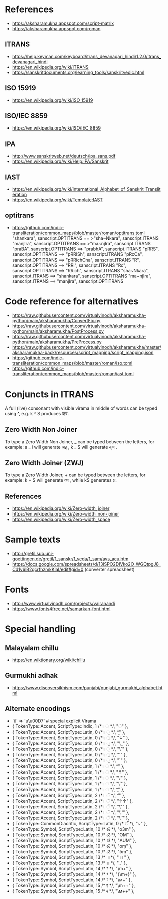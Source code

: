 # References
* https://aksharamukha.appspot.com/script-matrix
* https://aksharamukha.appspot.com/roman
## ITRANS
* https://help.keyman.com/keyboard/itrans_devanagari_hindi/1.2.0/itrans_devanagari_hindi
* https://en.wikipedia.org/wiki/ITRANS
* https://sanskritdocuments.org/learning_tools/sanskritvedic.html
## ISO 15919
* https://en.wikipedia.org/wiki/ISO_15919
## ISO/IEC 8859
* https://en.wikipedia.org/wiki/ISO/IEC_8859
## IPA
* http://www.sanskritweb.net/deutsch/ipa_sans.pdf
* https://en.wikipedia.org/wiki/Help:IPA/Sanskrit
## IAST
* https://en.wikipedia.org/wiki/International_Alphabet_of_Sanskrit_Transliteration
* https://en.wikipedia.org/wiki/Template:IAST
## optitrans
* https://github.com/indic-transliteration/common_maps/blob/master/roman/optitrans.toml
    "shankara", sanscript.OPTITRANS == >"sha~Nkara", sanscript.ITRANS
    "manjIra", sanscript.OPTITRANS == >"ma~njIra", sanscript.ITRANS
    "praBA", sanscript.OPTITRANS ==> "prabhA", sanscript.ITRANS
    "pRRS", sanscript.OPTITRANS ==> "pRRISh", sanscript.ITRANS
    "pRcCa", sanscript.OPTITRANS ==> "pRRichCha", sanscript.ITRANS
    "R", sanscript.OPTITRANS ==> "RRi", sanscript.ITRANS
    "Rc", sanscript.OPTITRANS ==> "RRich", sanscript.ITRANS
    "sha~Nkara", sanscript.ITRANS ==> "shankara", sanscript.OPTITRANS
    "ma~njIra", sanscript.ITRANS ==> "manjIra", sanscript.OPTITRANS

# Code reference for alternatives
* https://raw.githubusercontent.com/virtualvinodh/aksharamukha-python/main/aksharamukha/ConvertFix.py
* https://raw.githubusercontent.com/virtualvinodh/aksharamukha-python/main/aksharamukha/PostProcess.py
* https://raw.githubusercontent.com/virtualvinodh/aksharamukha-python/main/aksharamukha/PreProcess.py
* https://raw.githubusercontent.com/virtualvinodh/aksharamukha/master/aksharamukha-back/resources/script_mapping/script_mapping.json
* https://github.com/indic-transliteration/common_maps/blob/master/roman/iso.toml
* https://github.com/indic-transliteration/common_maps/blob/master/roman/iast.toml

# Conjuncts in ITRANS
A full (live) consonant with visible virama in middle of words can be typed using ^, e.g. k ^ S produces क्‌ष.

## Zero Width Non Joiner
To type a Zero Width Non Joiner, _ can be typed between the letters, for example: a _ i will generate अ‌इ , k _ S will generate क्‌ष .

## Zero Width Joiner (ZWJ)
To type a Zero Width Joiner, + can be typed between the letters, for example: k + S will generate क्‍ष , while kS generates क्ष.

## References
* https://en.wikipedia.org/wiki/Zero-width_joiner
* https://en.wikipedia.org/wiki/Zero-width_non-joiner
* https://en.wikipedia.org/wiki/Zero-width_space

# Sample texts
* http://gretil.sub.uni-goettingen.de/gretil/1_sanskr/1_veda/1_sam/avs_acu.htm
* https://docs.google.com/spreadsheets/d/13iSPO2DIVko2O_WGQtpgJ8_Cd1v6lB2gcrfhzmkKlaI/edit#gid=0 (converter spreadsheet)

# Fonts
* http://www.virtualvinodh.com/projects/vajranandi
* https://www.fonts4free.net/samarkan-font.html

# Special handling
## Malayalam chillu
* https://en.wiktionary.org/wiki/chillu
## Gurmukhi adhak
* https://www.discoversikhism.com/punjabi/punjabi_gurmukhi_alphabet.html

## Alternate encodings
* 'ŭ' => 'u\u00D7' # special explicit Virama
* { TokenType::Accent,          ScriptType::Indic,   1 /*꠰  ॑ */,       "◌॑" },
* { TokenType::Accent,          ScriptType::Latin,   0 /*꠰  ॒ */,       "̱" },
* { TokenType::Accent,          ScriptType::Latin,   0 /*꠰  ॒ */,       "↓" },
* { TokenType::Accent,          ScriptType::Latin,   0 /*꠰  ॒ */,       "\\_" },
* { TokenType::Accent,          ScriptType::Latin,   0 /*꠰  ॒ */,       "\\`" },
* { TokenType::Accent,          ScriptType::Latin,   0 /*꠰  ॒ */,       "'" },
* { TokenType::Accent,          ScriptType::Latin,   0 /*꠰  ॒ */,       "`" },
* { TokenType::Accent,          ScriptType::Latin,   1 /*꠰  ॑ */,       "̍" },
* { TokenType::Accent,          ScriptType::Latin,   1 /*꠰  ॑ */,       "↑" },
* { TokenType::Accent,          ScriptType::Latin,   1 /*꠰  ॑ */,       "\\'" },
* { TokenType::Accent,          ScriptType::Latin,   1 /*꠰  ॑ */,       "\\’" },
* { TokenType::Accent,          ScriptType::Latin,   1 /*꠰  ॑ */,       "̭" },
* { TokenType::Accent,          ScriptType::Latin,   2 /*꠰  ᳚ */,       "̎" },
* { TokenType::Accent,          ScriptType::Latin,   2 /*꠰  ᳚ */,       "↑↑" },
* { TokenType::Accent,          ScriptType::Latin,   2 /*꠰  ᳚ */,       "\\\"" },
* { TokenType::Accent,          ScriptType::Latin,   2 /*꠰  ᳚ */,       "\\''" },
* { TokenType::Accent,          ScriptType::Latin,   2 /*꠰  ᳚ */,       "\\’’" },
* { TokenType::CommonDiacritic, ScriptType::Latin,   0 /* ँ */,       "~" },
* { TokenType::Symbol,          ScriptType::Latin,  10 /* ॐ */,      "o3m" },
* { TokenType::Symbol,          ScriptType::Latin,  10 /* ॐ */,      "OM" },
* { TokenType::Symbol,          ScriptType::Latin,  10 /* ॐ */,      "AUM" },
* { TokenType::Symbol,          ScriptType::Latin,  10 /* ॐ */,      "oṃ" },
* { TokenType::Symbol,          ScriptType::Latin,  10 /* ॐ */,      "ŏṃ" },
* { TokenType::Symbol,          ScriptType::Latin,  13 /* ॥ */,       "꠰꠰" },
* { TokenType::Symbol,          ScriptType::Latin,  13 /* ॥ */,       ".." },
* { TokenType::Symbol,          ScriptType::Latin,  14 /* ꣳ */,       "\\m+" },
* { TokenType::Symbol,          ScriptType::Latin,  14 /* ꣳ */,       "{\\m+}" },
* { TokenType::Symbol,          ScriptType::Latin,  14 /* ꣳ */,       "\\м+" },
* { TokenType::Symbol,          ScriptType::Latin,  15 /* ꣴ */,       "\\m++" },
* { TokenType::Symbol,          ScriptType::Latin,  15 /* ꣴ */,       "\\м++" },
